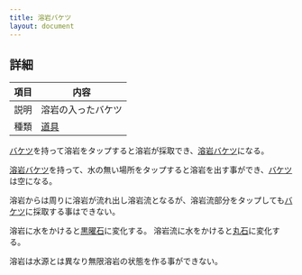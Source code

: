 ```yaml
---
title: 溶岩バケツ
layout: document
---
```

## 詳細

|項目|内容|
|---|---|
|説明|溶岩の入ったバケツ|
|種類|[道具](道具)|

[バケツ](バケツ)を持って溶岩をタップすると溶岩が採取でき、[溶岩バケツ](溶岩バケツ)になる。

[溶岩バケツ](溶岩バケツ)を持って、水の無い場所をタップすると溶岩を出す事ができ、[バケツ](バケツ)は空になる。

溶岩からは周りに溶岩が流れ出し溶岩流となるが、溶岩流部分をタップしても[バケツ](バケツ)に採取する事はできない。

溶岩に水をかけると[黒曜石](黒曜石)に変化する。
溶岩流に水をかけると[丸石](丸石)に変化する。

溶岩は水源とは異なり無限溶岩の状態を作る事ができない。
